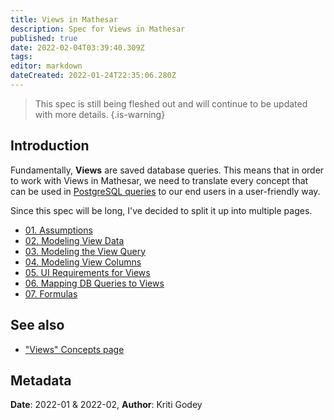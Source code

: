 ```yaml
---
title: Views in Mathesar
description: Spec for Views in Mathesar
published: true
date: 2022-02-04T03:39:40.309Z
tags: 
editor: markdown
dateCreated: 2022-01-24T22:35:06.280Z
---
```



> This spec is still being fleshed out and will continue to be updated with more details.
{.is-warning}

## Introduction

Fundamentally, **Views** are saved database queries. This means that in order to work with Views in Mathesar, we need to translate every concept that can be used in [PostgreSQL queries](https://www.postgresql.org/docs/14/queries.html) to our end users in a user-friendly way.

Since this spec will be long, I've decided to split it up into multiple pages.

- [01. Assumptions](/product/specs/2022-01-views/01-assumptions)
- [02. Modeling View Data](/product/specs/2022-01-views/02-modeling-view-data)
- [03. Modeling the View Query](/product/specs/2022-01-views/03-modeling-view-query)
- [04. Modeling View Columns](/product/specs/2022-01-views/04-modeling-view-columns)
- [05. UI Requirements for Views](/product/specs/2022-01-views/05-ui-requirements-for-views)
- [06. Mapping DB Queries to Views](/product/specs/2022-01-views/06-mapping-db-queries-to-views)
- [07. Formulas](/en/product/specs/2022-01-views/07-formulas)

## See also
- ["Views" Concepts page](/en/product/concepts/views)

## Metadata
**Date**: 2022-01 & 2022-02, **Author**: Kriti Godey